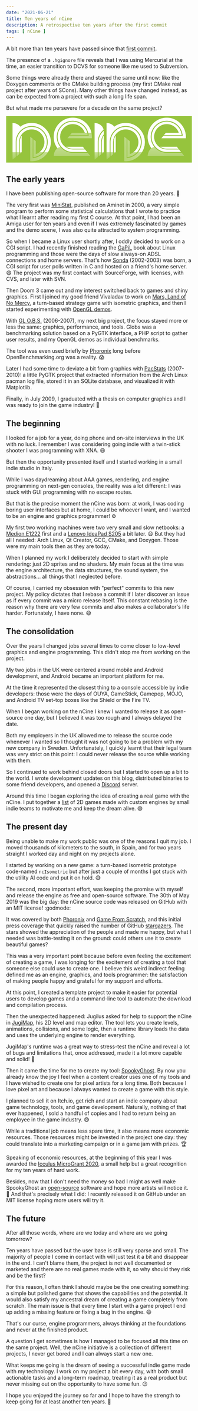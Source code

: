 ```yaml
---
date: "2021-06-21"
title: Ten years of nCine
description: A retrospective ten years after the first commit
tags: [ nCine ]
---
```


A bit more than ten years have passed since that [first commit](https://github.com/nCine/nCine/commit/6bf318de68ed5c453eaacd867c8e83c853f64edc).

The presence of a `.hgignore` file reveals that I was using Mercurial at the time, an easier transition to DCVS for someone like me used to Subversion.

Some things were already there and stayed the same until now: like the Doxygen comments or the CMake building process (my first CMake real project after years of SCons).
Many other things have changed instead, as can be expected from a project with such a long life span.

But what made me persevere for a decade on the same project?

![nCine Logotype](/images/nCine_logotype.png "nCine logotype")

## The early years

I have been publishing open-source software for more than 20 years. :floppy_disk:

The very first was [MiniStat](http://aminet.net/package/dev/src/MiniStat), published on Aminet in 2000, a very simple program to perform some statistical calculations that I wrote to practice what I learnt after reading my first C course.
At that point, I had been an Amiga user for ten years and even if I was extremely fascinated by games and the demo scene, I was also quite attracted to system programming.

So when I became a Linux user shortly after, I oddly decided to work on a CGI script. I had recently finished reading the [GaPiL](https://gapil.gnulinux.it/) book about Linux programming and those were the days of slow always-on ADSL connections and home servers.
That's how [Sonda](http://sonda.sourceforge.net/) (2002-2003) was born, a CGI script for user polls written in C and hosted on a friend's home server. :smile: The project was my first contact with SourceForge, with licenses, with CVS, and later with SVN.

Then Doom 3 came out and my interest switched back to games and shiny graphics. First I joined my good friend Vivaladav to work on [Mars, Land of No Mercy](https://sourceforge.net/projects/mars/), a turn-based strategy game with isometric graphics, and then I started experimenting with [OpenGL demos](https://www.autistici.org/encelo/prog_gldemos.php).

With [GL O.B.S.](http://globs.sourceforge.net/) (2006-2007), my next big project, the focus stayed more or less the same: graphics, performance, and tools.
Globs was a benchmarking solution based on a PyGTK interface, a PHP script to gather user results, and my OpenGL demos as individual benchmarks.

The tool was even used briefly by [Phoronix](https://www.phoronix.com/scan.php?page=article&item=599&num=7) long before OpenBenchmarking.org was a reality. :scream:

Later I had some time to deviate a bit from graphics with [PacStats](https://github.com/encelo/pacstats) (2007-2010): a little PyGTK project that extracted information from the Arch Linux pacman log file, stored it in an SQLite database, and visualized it with Matplotlib.

Finally, in July 2009, I graduated with a thesis on computer graphics and I was ready to join the game industry! :muscle:

## The beginning

I looked for a job for a year, doing phone and on-site interviews in the UK with no luck. I remember I was considering going indie with a twin-stick shooter I was programming with XNA. :laughing:

But then the opportunity presented itself and I started working in a small indie studio in Italy.

While I was daydreaming about AAA games, rendering, and engine programming on next-gen consoles, the reality was a lot different: I was stuck with GUI programming with no escape routes.

But that is the precise moment the nCine was born: at work, I was coding boring user interfaces but at home, I could be whoever I want, and I wanted to be an engine and graphics programmer! :gear:

My first two working machines were two very small and slow netbooks: a [Medion E1222](http://encelo.netsons.org/old/my-computers/atom-2/) first and a [Lenovo IdeaPad S205](http://encelo.netsons.org/old/my-computers/gluon/) a bit later. :tired_face:
But they had all I needed: Arch Linux, Qt Creator, GCC, CMake, and Doxygen. Those were my main tools then as they are today.

When I planned my work I deliberately decided to start with simple rendering: just 2D sprites and no shaders. My main focus at the time was the engine architecture, the data structures, the sound system, the abstractions... all things that I neglected before.

Of course, I carried my obsession with "perfect" commits to this new project. My policy dictates that I rebase a commit if I later discover an issue as if every commit was a micro release itself.
This constant rebasing is the reason why there are very few commits and also makes a collaborator's life harder. Fortunately, I have none. :sweat_smile:

## The consolidation

Over the years I changed jobs several times to come closer to low-level graphics and engine programming. This didn't stop me from working on the project.

My two jobs in the UK were centered around mobile and Android development, and Android became an important platform for me.

At the time it represented the closest thing to a console accessible by indie developers: those were the days of OUYA, GameStick, Gamepop, MOJO, and Android TV set-top boxes like the Shield or the Fire TV.

When I began working on the nCine I knew I wanted to release it as open-source one day, but I believed it was too rough and I always delayed the date.

Both my employers in the UK allowed me to release the source code whenever I wanted so I thought it was not going to be a problem with my new company in Sweden. Unfortunately, I quickly learnt that their legal team was very strict on this point: I could never release the source while working with them.

So I continued to work behind closed doors but I started to open up a bit to the world. I wrote development updates on this blog, distributed binaries to some friend developers, and opened a [Discord](https://discord.gg/495ab6Y) server.

Around this time I began exploring the idea of creating a real game with the nCine. I put together a [list](https://docs.google.com/spreadsheets/d/1z1RV6w4HjPODFcao34h72Vw-9KxtQ9rv0ZM7folTUMU/edit) of 2D games made with custom engines by small indie teams to motivate me and keep the dream alive. :smile:

## The present day

Being unable to make my work public was one of the reasons I quit my job. I moved thousands of kilometers to the south, in Spain, and for two years straight I worked day and night on my projects alone.

I started by working on a new game: a turn-based isometric prototype code-named `ncIsometric` but after just a couple of months I got stuck with the utility AI code and put it on hold. :sweat_smile:

The second, more important effort, was keeping the promise with myself and release the engine as free and open-source software. The 30th of May 2019 was the big day: the nCine source code was released on GitHub with an MIT license! :godmode:

It was covered by both [Phoronix](https://www.phoronix.com/scan.php?page=news_item&px=nCine-Game-Engine) and [Game From Scratch](https://gamefromscratch.com/ncine-2d-open-source-game-engine/), and this initial press coverage that quickly raised the number of GitHub [stargazers](https://github.com/nCine/nCine/stargazers).
The stars showed the appreciation of the people and made me happy, but what I needed was battle-testing it on the ground: could others use it to create beautiful games?

This was a very important point because before even feeling the excitement of creating a game, I was longing for the excitement of creating a tool that someone else could use to create one.
I believe this weird indirect feeling defined me as an engine, graphics, and tools programmer: the satisfaction of making people happy and grateful for my support and efforts.

At this point, I created a template project to make it easier for potential users to develop games and a command-line tool to automate the download and compilation process.

Then the unexpected happened: Jugilus asked for help to support the nCine in [JugiMap](http://jugimap.com/), his 2D level and map editor. The tool lets you create levels, animations, collisions, and some logic, then a runtime library loads the data and uses the underlying engine to render everything.

JugiMap's runtime was a great way to stress-test the nCine and reveal a lot of bugs and limitations that, once addressed, made it a lot more capable and solid! :muscle:

Then it came the time for me to create my tool: [SpookyGhost](https://encelo.itch.io/spookyghost). By now you already know the joy I feel when a content creator uses one of my tools and I have wished to create one for pixel artists for a long time.
Both because I love pixel art and because I always wanted to create a game with this style.

I planned to sell it on Itch.io, get rich and start an indie company about game technology, tools, and game development. Naturally, nothing of that ever happened, I sold a handful of copies and I had to return being an employee in the game industry. :sweat_smile:

While a traditional job means less spare time, it also means more economic resources. Those resources might be invested in the project one day: they could translate into a marketing campaign or in a game jam with prizes. :trophy:

Speaking of economic resources, at the beginning of this year I was awarded the [Icculus MicroGrant 2020](https://icculus.org/microgrant/2020/), a small help but a great recognition for my ten years of hard work.

Besides, now that I don't need the money so bad I might as well make SpookyGhost an [open-source](https://encelo.itch.io/spookyghost/devlog/256745/spookyghost-is-now-free-and-open-source) software and hope more artists will notice it. :thinking:
And that's precisely what I did: I recently released it on GitHub under an MIT license hoping more users will try it.

## The future

After all those words, where are we today and where are we going tomorrow?

Ten years have passed but the user base is still very sparse and small. The majority of people I come in contact with will just test it a bit and disappear in the end.
I can't blame them, the project is not well documented or marketed and there are no real games made with it, so why should they risk and be the first?

For this reason, I often think I should maybe be the one creating something: a simple but polished game that shows the capabilities and the potential. It would also satisfy my ancestral dream of creating a game completely from scratch.
The main issue is that every time I start with a game project I end up adding a missing feature or fixing a bug in the engine. :smile:

That's our curse, engine programmers, always thinking at the foundations and never at the finished product.

A question I get sometimes is how I managed to be focused all this time on the same project. Well, the nCine initiative is a collection of different projects, I never get bored and I can always start a new one.

What keeps me going is the dream of seeing a successful indie game made with my technology. I work on my project a bit every day, with both small actionable tasks and a long-term roadmap, treating it as a real product but never missing out on the opportunity to have some fun. :wink:

I hope you enjoyed the journey so far and I hope to have the strength to keep going for at least another ten years. :muscle:
